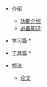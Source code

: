 * 介绍
    * [功能介绍](/jieshao/a.md)
    * [必备知识](/jieshao/b.md)

*  学习篇
    * 

* 工具篇
    * 

* 想法
    * [论文](/jieshao/想法.md )


